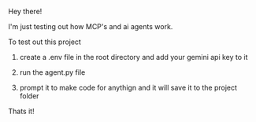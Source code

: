 Hey there! 

I'm just testing out how MCP's and ai agents work.

To test out this project

1. create a .env file in the root directory and add your gemini api key to it

2. run the agent.py file

3. prompt it to make code for anythign and it will save it to the project folder


Thats it!